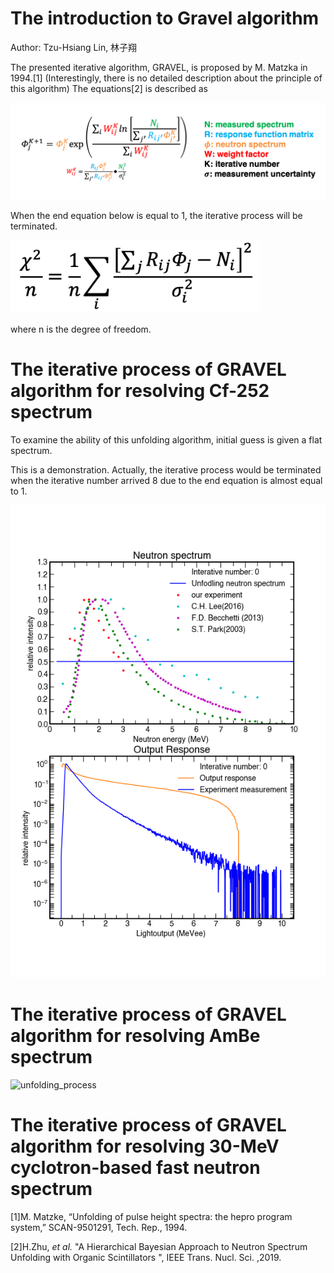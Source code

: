 # The introduction to Gravel algorithm
Author: Tzu-Hsiang Lin, 林子翔 

The presented iterative  algorithm, GRAVEL, is proposed by M. Matzka in 1994.[1]
(Interestingly, there is no detailed description about the principle of this algorithm)
The equations[2] is described as

<img src='https://github.com/ShawnTHLIN/Neutron_unfolding/blob/main/unfolding_gif/Gravel_equation1.png' width='700'>

When the end equation below is equal to 1, the iterative process will be terminated.

<img src='https://github.com/ShawnTHLIN/Neutron_unfolding/blob/main/unfolding_gif/Gravel_equation2.png' width='400'>

where n is the degree of freedom.


# The iterative process of GRAVEL  algorithm for resolving Cf-252 spectrum
To examine the ability of this unfolding algorithm, initial guess is given a flat spectrum.

This is a demonstration. Actually, the iterative process would be terminated when the iterative number arrived 8 due to the end equation is almost equal to 1.

![unfolding_process](https://github.com/ShawnTHLIN/Neutron_unfolding/blob/main/unfolding_gif/GRAVEL_Cf-252.gif)

# The iterative process of GRAVEL algorithm for resolving AmBe spectrum

![unfolding_process](https://github.com/ShawnTHLIN/Neutron_unfolding/blob/main/unfolding_gif/GRAVEL_AmBe.gif)


# The iterative process of GRAVEL algorithm for resolving 30-MeV cyclotron-based fast neutron spectrum



[1]M. Matzke, “Unfolding of pulse height spectra: the hepro program system,” SCAN-9501291, Tech. Rep., 1994.

[2]H.Zhu, <I>et al.</I> "A Hierarchical Bayesian Approach to Neutron Spectrum Unfolding with Organic Scintillators
", IEEE Trans. Nucl. Sci. ,2019.
